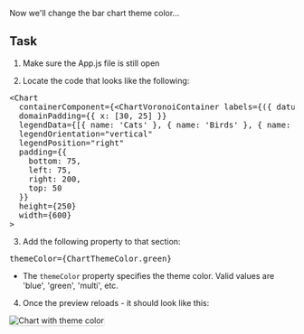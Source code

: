 Now we'll change the bar chart theme color...

## Task

1) Make sure the App.js file is still open

2) Locate the code that looks like the following:

<pre class="file">
&lt;Chart
  containerComponent={&lt;ChartVoronoiContainer labels={({ datum }) =&gt; `${datum.name}: ${datum.y}`} /&gt;}
  domainPadding={{ x: [30, 25] }}
  legendData={[{ name: &#39;Cats&#39; }, { name: &#39;Birds&#39; }, { name: &#39;Dogs&#39; }, { name: &#39;Mice&#39; }]}
  legendOrientation=&quot;vertical&quot;
  legendPosition=&quot;right&quot;
  padding={{
    bottom: 75,
    left: 75,
    right: 200,
    top: 50
  }}
  height={250}
  width={600}
&gt;
</pre>

3) Add the following property to that section:

<pre class="file" data-target="clipboard">
themeColor={ChartThemeColor.green}
</pre>

- The `themeColor` property specifies the theme color. Valid values are 'blue', 'green', 'multi', etc.

4) Once the preview reloads - it should look like this:
<img src="bar-chart/assets/theme.png" alt="Chart with theme color" style="box-shadow: rgba(3, 3, 3, 0.2) 0px 1.25px 2.5px 0px;" />


